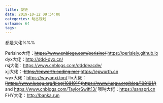 ```yaml
---
title: 友链
date: 2019-10-12 09:34:00
categories: 动态规划
urlname: 64
tags:
---
```

<!--markdown-->都是大佬%%%
Perisino大佬：<s>https://www.cnblogs.com/perisino/ </s> <https://perisiely.github.io>  
dyx大佬：<http://ddd-dyx.cn/>  
rsj大佬：<https://www.cnblogs.com/ddddeacde/>  
xjj大佬：<s> https://epworth.coding.me/ </s> <https://epworth.cn>  
wyx大佬：<https://wuyanxi.top/>
ltx大佬：<s>[https://www.luogu.org/blog/108191/](https://www.luogu.org/blog/108191/)</s> and <https://www.cnblogs.com/TaylorSwift13/>
唢呐大佬：<https://sanapri.cn>
FHY大佬：<http://banka.run>